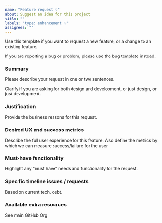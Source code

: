 ```yaml
---
name: "Feature request 💡"
about: Suggest an idea for this project
title: ""
labels: "type: enhancement 💡"
assignees: ""
---
```


Use this template if you want to request a new feature, or a change to an existing feature.

If you are reporting a bug or problem, please use the bug template instead.

### Summary

Please describe your request in one or two sentences.

Clarify if you are asking for both design and development, or just design, or just development.

### Justification

Provide the business reasons for this request.

### Desired UX and success metrics

Describe the full user experience for this feature. Also define the metrics by which we can measure success/failure for the user.

### Must-have functionality

Highlight any "must have" needs and functionality for the request.


### Specific timeline issues / requests

Based on current tech. debt.

### Available extra resources

See main GitHub Org
